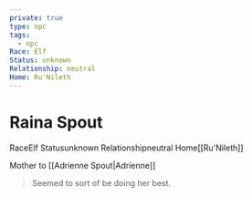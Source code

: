 ```yaml
---
private: true
type: npc
tags:
  - npc
Race: Elf
Status: unknown
Relationship: neutral
Home: Ru'Nileth
---
```


# Raina Spout

<span class="dataview inline-field"><span class="inline-field-key">Race</span><span class="inline-field-value">Elf</span></span>
<span class="dataview inline-field"><span class="inline-field-key">Status</span><span class="inline-field-value">unknown</span></span>
<span class="dataview inline-field"><span class="inline-field-key">Relationship</span><span class="inline-field-value">neutral</span></span>
<span class="dataview inline-field"><span class="inline-field-key">Home</span><span class="inline-field-value">[[Ru'Nileth]]</span></span>

Mother to [[Adrienne Spout|Adrienne]]

> Seemed to sort of be doing her best.